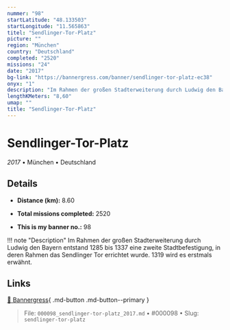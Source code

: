 ```yaml
---
nummer: "98"
startLatitude: "48.133503"
startLongitude: "11.565863"
titel: "Sendlinger-Tor-Platz"
picture: ""
region: "München"
country: "Deutschland"
completed: "2520"
missions: "24"
date: "2017"
bg-link: "https://bannergress.com/banner/sendlinger-tor-platz-ec38"
onyx: "1"
description: "Im Rahmen der großen Stadterweiterung durch Ludwig den Bayern entstand 1285 bis 1337 eine zweite Stadtbefestigung, in deren Rahmen das Sendlinger Tor errichtet wurde. 1319 wird es erstmals erwähnt."
lengthKMeters: "8,60"
umap: ""
title: "Sendlinger-Tor-Platz"
---
```

# Sendlinger-Tor-Platz

*2017* • München • Deutschland



## Details
- **Distance (km):** 8.60

- **Total missions completed:** 2520
- **This is my banner no.:** 98


!!! note "Description"
    Im Rahmen der großen Stadterweiterung durch Ludwig den Bayern entstand 1285 bis 1337 eine zweite Stadtbefestigung, in deren Rahmen das Sendlinger Tor errichtet wurde. 1319 wird es erstmals erwähnt.



## Links
[🔗 Bannergress](https://bannergress.com/banner/sendlinger-tor-platz-ec38){ .md-button .md-button--primary }



> File: `000098_sendlinger-tor-platz_2017.md` • #000098 • Slug: `sendlinger-tor-platz`
